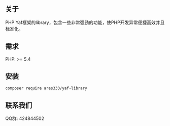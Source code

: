 ## 关于
PHP Yaf框架的library，包含一些非常强劲的功能，使PHP开发异常便捷高效并且标准化。

## 需求
PHP: >= 5.4

## 安装
```
composer require ares333/yaf-library
```

## 联系我们
QQ群: 424844502